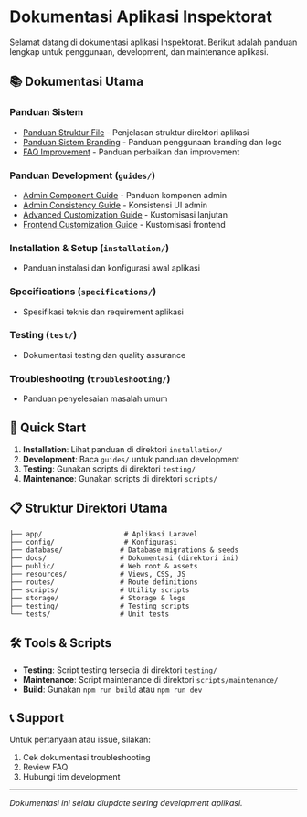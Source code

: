 # Dokumentasi Aplikasi Inspektorat

Selamat datang di dokumentasi aplikasi Inspektorat. Berikut adalah panduan lengkap untuk penggunaan, development, dan maintenance aplikasi.

## 📚 Dokumentasi Utama

### Panduan Sistem
- [Panduan Struktur File](FILE_STRUCTURE_GUIDE.md) - Penjelasan struktur direktori aplikasi
- [Panduan Sistem Branding](BRANDING_SYSTEM_GUIDE.md) - Panduan penggunaan branding dan logo
- [FAQ Improvement](FAQ_IMPROVEMENT.md) - Panduan perbaikan dan improvement

### Panduan Development (`guides/`)
- [Admin Component Guide](guides/ADMIN_COMPONENT_GUIDE.md) - Panduan komponen admin
- [Admin Consistency Guide](guides/ADMIN_CONSISTENCY_GUIDE.md) - Konsistensi UI admin
- [Advanced Customization Guide](guides/ADVANCED_CUSTOMIZATION_GUIDE.md) - Kustomisasi lanjutan
- [Frontend Customization Guide](guides/FRONTEND_CUSTOMIZATION_GUIDE.md) - Kustomisasi frontend

### Installation & Setup (`installation/`)
- Panduan instalasi dan konfigurasi awal aplikasi

### Specifications (`specifications/`)
- Spesifikasi teknis dan requirement aplikasi

### Testing (`test/`)
- Dokumentasi testing dan quality assurance

### Troubleshooting (`troubleshooting/`)
- Panduan penyelesaian masalah umum

## 🚀 Quick Start

1. **Installation**: Lihat panduan di direktori `installation/`
2. **Development**: Baca `guides/` untuk panduan development
3. **Testing**: Gunakan scripts di direktori `testing/`
4. **Maintenance**: Gunakan scripts di direktori `scripts/`

## 📋 Struktur Direktori Utama

```
├── app/                    # Aplikasi Laravel
├── config/                 # Konfigurasi
├── database/              # Database migrations & seeds
├── docs/                  # Dokumentasi (direktori ini)
├── public/                # Web root & assets
├── resources/             # Views, CSS, JS
├── routes/                # Route definitions
├── scripts/               # Utility scripts
├── storage/               # Storage & logs
├── testing/               # Testing scripts
└── tests/                 # Unit tests
```

## 🛠️ Tools & Scripts

- **Testing**: Script testing tersedia di direktori `testing/`
- **Maintenance**: Script maintenance di direktori `scripts/maintenance/`
- **Build**: Gunakan `npm run build` atau `npm run dev`

## 📞 Support

Untuk pertanyaan atau issue, silakan:
1. Cek dokumentasi troubleshooting
2. Review FAQ
3. Hubungi tim development

---

*Dokumentasi ini selalu diupdate seiring development aplikasi.*